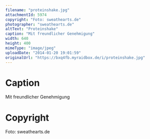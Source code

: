 ```yaml
---
filename: "proteinshake.jpg"
attachmentId: 5974
copyright: "Foto: sweathearts.de"
photographer: "sweathearts.de"
altText: "Proteinshake"
caption: "Mit freundlicher Genehmigung"
width: 640
height: 400
mimeType: "image/jpeg"
uploadDate: "2014-01-20 19:01:59"
originalUrl: "https://bxq4fb.myraidbox.de/i/proteinshake.jpg"
---
```


# Caption

Mit freundlicher Genehmigung

# Copyright

Foto: sweathearts.de
